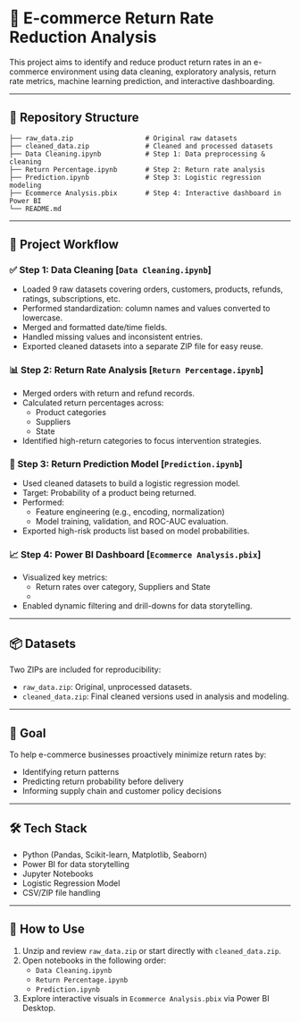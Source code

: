 
# 🛒 E-commerce Return Rate Reduction Analysis

This project aims to identify and reduce product return rates in an e-commerce environment using data cleaning, exploratory analysis, return rate metrics, machine learning prediction, and interactive dashboarding.

---

## 📁 Repository Structure

```
├── raw_data.zip                  # Original raw datasets
├── cleaned_data.zip              # Cleaned and processed datasets
├── Data Cleaning.ipynb           # Step 1: Data preprocessing & cleaning
├── Return Percentage.ipynb       # Step 2: Return rate analysis
├── Prediction.ipynb              # Step 3: Logistic regression modeling
├── Ecommerce Analysis.pbix       # Step 4: Interactive dashboard in Power BI
└── README.md
```

---

## 🔁 Project Workflow

### ✅ Step 1: Data Cleaning [`Data Cleaning.ipynb`]
- Loaded 9 raw datasets covering orders, customers, products, refunds, ratings, subscriptions, etc.
- Performed standardization: column names and values converted to lowercase.
- Merged and formatted date/time fields.
- Handled missing values and inconsistent entries.
- Exported cleaned datasets into a separate ZIP file for easy reuse.

### 📊 Step 2: Return Rate Analysis [`Return Percentage.ipynb`]
- Merged orders with return and refund records.
- Calculated return percentages across:
  - Product categories
  - Suppliers
  - State
- Identified high-return categories to focus intervention strategies.

### 🤖 Step 3: Return Prediction Model [`Prediction.ipynb`]
- Used cleaned datasets to build a logistic regression model.
- Target: Probability of a product being returned.
- Performed:
  - Feature engineering (e.g., encoding, normalization)
  - Model training, validation, and ROC-AUC evaluation.
- Exported high-risk products list based on model probabilities.

### 📈 Step 4: Power BI Dashboard [`Ecommerce Analysis.pbix`]
- Visualized key metrics:
  - Return rates over category, Suppliers and State
  - 
- Enabled dynamic filtering and drill-downs for data storytelling.

---

## 📦 Datasets

Two ZIPs are included for reproducibility:

- `raw_data.zip`: Original, unprocessed datasets.
- `cleaned_data.zip`: Final cleaned versions used in analysis and modeling.

---

## 🧠 Goal

To help e-commerce businesses proactively minimize return rates by:
- Identifying return patterns
- Predicting return probability before delivery
- Informing supply chain and customer policy decisions

---

## 🛠️ Tech Stack

- Python (Pandas, Scikit-learn, Matplotlib, Seaborn)
- Power BI for data storytelling
- Jupyter Notebooks
- Logistic Regression Model
- CSV/ZIP file handling

---

## 📌 How to Use

1. Unzip and review `raw_data.zip` or start directly with `cleaned_data.zip`.
2. Open notebooks in the following order:
   - `Data Cleaning.ipynb`
   - `Return Percentage.ipynb`
   - `Prediction.ipynb`
3. Explore interactive visuals in `Ecommerce Analysis.pbix` via Power BI Desktop.
